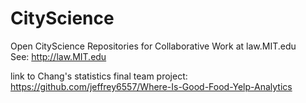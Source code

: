 # CityScience
Open CityScience Repositories for Collaborative Work at law.MIT.edu  
See: http://law.MIT.edu

link to Chang's statistics final team project:
https://github.com/jeffrey6557/Where-Is-Good-Food-Yelp-Analytics

